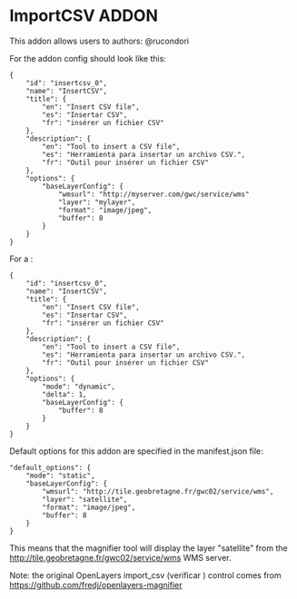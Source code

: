 ImportCSV ADDON
===============

This addon allows users to 
authors: @rucondori


For the addon config should look like this:

    {
        "id": "insertcsv_0",
        "name": "InsertCSV",
        "title": {
            "en": "Insert CSV file",
            "es": "Insertar CSV",
            "fr": "insérer un fichier CSV"
        },
        "description": {
            "en": "Tool to insert a CSV file",
            "es": "Herramienta para insertar un archivo CSV.",
            "fr": "Outil pour insérer un fichier CSV"
        },
        "options": {
            "baseLayerConfig": {
                "wmsurl": "http://myserver.com/gwc/service/wms"
                "layer": "mylayer",
                "format": "image/jpeg",
                "buffer": 8
            }
        }
    }
    

For a :

    {
        "id": "insertcsv_0",
        "name": "InsertCSV",
        "title": {
            "en": "Insert CSV file",
            "es": "Insertar CSV",
            "fr": "insérer un fichier CSV"
        },
        "description": {
            "en": "Tool to insert a CSV file",
            "es": "Herramienta para insertar un archivo CSV.",
            "fr": "Outil pour insérer un fichier CSV"
        },
        "options": {
            "mode": "dynamic",
            "delta": 1,
            "baseLayerConfig": {
                "buffer": 8
            }
        }
    }


Default options for this addon are specified in the manifest.json file:

    "default_options": {
        "mode": "static",
        "baseLayerConfig": {
            "wmsurl": "http://tile.geobretagne.fr/gwc02/service/wms",
            "layer": "satellite",
            "format": "image/jpeg",
            "buffer": 8
        }
    }

This means that the magnifier tool will display the layer "satellite" from the http://tile.geobretagne.fr/gwc02/service/wms WMS server.


Note: the original OpenLayers import_csv (verificar ) control comes from https://github.com/fredj/openlayers-magnifier
